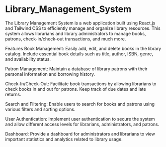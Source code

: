 # Library_Management_System
The Library Management System is a web application built using React.js and Tailwind CSS to efficiently manage and organize library resources. This system allows librarians and library administrators to manage books, patrons, check-in/check-out transactions, and much more.

Features
Book Management: Easily add, edit, and delete books in the library catalog. Include essential book details such as title, author, ISBN, genre, and availability status.

Patron Management: Maintain a database of library patrons with their personal information and borrowing history.

Check-In/Check-Out: Facilitate book transactions by allowing librarians to check books in and out for patrons. Keep track of due dates and late returns.

Search and Filtering: Enable users to search for books and patrons using various filters and sorting options.

User Authentication: Implement user authentication to secure the system and allow different access levels for librarians, administrators, and patrons.

Dashboard: Provide a dashboard for administrators and librarians to view important statistics and analytics related to library usage.

